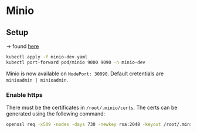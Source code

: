 # Minio

## Setup

&rarr; found [here](https://min.io/docs/minio/kubernetes/upstream/index.html)

```bash
kubectl apply -f minio-dev.yaml
kubectl port-forward pod/minio 9000 9090 -n minio-dev
```

Minio is now available on `NodePort: 30090`. Default cretentials are `minioadmin | minioadmin`.

### Enable https

There must be the certificates in `/root/.minio/certs`. The certs can be generated using the following command:

```bash
openssl req -x509 -nodes -days 730 -newkey rsa:2048 -keyout /root/.minio/certs/private.key -out /root/.minio/certs/public.crt -config /root/.minio/certs/req.conf -extensions 'v3_req'
```
